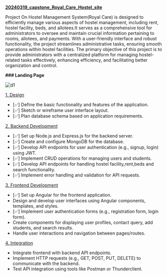 [**20240319_capstone_Royal_Care_Hostel_site**](url) 

Project On Hostel Management System(Royal Care) is designed to efficiently manage various aspects of hostel management, including rent, hostel facility, beds, and allotees.It serves as a comprehensive tool for administrators to oversee and maintain crucial information pertaining to rooms, allotees, and payments. With a user-friendly interface and robust functionality, the project streamlines administrative tasks, ensuring smooth operations within hostel facilities. The primary objective of this project is to provide administrators with a centralized platform for managing hostel-related tasks effectively, enhancing efficiency, and facilitating better organization and control.

**### Landing Page**

![d1](https://github.com/The-Shruti/20240319_capstone_Royal_Care_Hostel_site/assets/133788954/7c6288a1-039a-48f7-a498-787df47dee5a) 

[1. Design](url)

- [✅] Define the basic functionality and features of the application.
- [✅] Sketch or wireframe user interface layout.
- [✅] Plan database schema based on application requirements. 

[2. Backend Development](url)

- [✅] Set up Node.js and Express.js for the backend server.
- [✅] Create and configure MongoDB for the database.
- [✅] Develop API endpoints for user authentication (e.g., signup, login) using JWT.
- [✅] Implement CRUD operations for managing users and students.
- [✅] Develop API endpoints for handling hostel facility,rent,beds and search functionality.
- [✅] Implement error handling and validation for API requests. 

[3. Frontend Development](url)

- [✅] Set up Angular for the frontend application.
-  Design and develop user interfaces using Angular components, templates, and styles.
- [✅] Implement user authentication forms (e.g., registration form, login form).
-  Create components for displaying user profiles, contact query, add students, and search results.
-  Handle user interactions and navigation between pages/routes. 

[4. Integration](url)

-  Integrate frontend with backend API endpoints.
-  Implement HTTP requests (e.g., GET, POST, PUT, DELETE) to communicate with the backend.
-  Test API integration using tools like Postman or Thunderclient.
